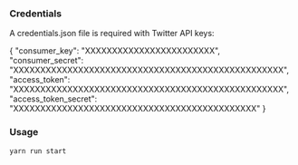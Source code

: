 ### Credentials

A credentials.json file is required with Twitter API keys:

{
  "consumer_key": "XXXXXXXXXXXXXXXXXXXXXXXX",
  "consumer_secret": "XXXXXXXXXXXXXXXXXXXXXXXXXXXXXXXXXXXXXXXXXXXXXXXXXX",
  "access_token": "XXXXXXXXXXXXXXXXXXXXXXXXXXXXXXXXXXXXXXXXXXXXXXXXXX",
  "access_token_secret": "XXXXXXXXXXXXXXXXXXXXXXXXXXXXXXXXXXXXXXXXXXXXX"
}

### Usage

`yarn run start`
